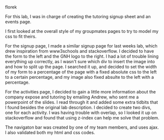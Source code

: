florek

For this lab, I was in charge of creating the tutoring signup sheet and an events page. 

I first looked at the overall style of my groupmates pages to try to model my css to fit theirs.

For the signup page, I made a similar signup page for last weeks lab, which drew inspiration from www3schools and stackoverflow. I decided to have the form to the left and the GNH logo to the right. I had a lot of trouble lining everything up correctly, as I wasn't sure which div to insert the image into and how to split up the page. I searched it up, and decided to set the width of my form to a percentage of the page with a fixed absolute css to the left to a certain percentage, and my image also fixed absulte to the left with a percentage. 

For the activities page, I decided to gain a little more information about the company expose and tutoring by emailing Andrew, who sent me a powerpoint of the slides. I read through it and added some extra tidbits that I found besides the original lab description.
I decided to create two divs, one for each activity. I was having trouble with overlap, so I looked it up on stackoverflow and found that using z-index can help me solve that problem.

The navigaton bar was created by one of my team members, and uses ajax. I also validated both my html and css codes.
